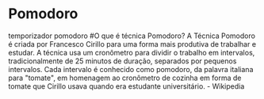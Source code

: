 # Pomodoro
 temporizador pomodoro
#O que é técnica Pomodoro?
A Técnica Pomodoro é criada por Francesco Cirillo para uma forma mais produtiva de trabalhar e estudar. A técnica usa um cronômetro para dividir o trabalho em intervalos, tradicionalmente de 25 minutos de duração, separados por pequenos intervalos. Cada intervalo é conhecido como pomodoro, da palavra italiana para "tomate", em homenagem ao cronômetro de cozinha em forma de tomate que Cirillo usava quando era estudante universitário. - Wikipedia


